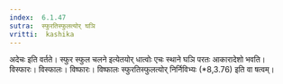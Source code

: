 ```yaml
---
index:  6.1.47
sutra:  स्फुरतिस्फुलत्योर् घञि
vritti:  kashika 
---
```


अदेचः इति वर्तते। स्फुर स्फुल चलने इत्येतयोर् धात्वोः एचः स्थाने घञि परतः आकारादेशो भवति। विस्फारः। विस्फालः। विष्फारः। विष्फालः स्फुरतिस्फुलत्योर् निर्निविभ्यः (*8,3.76) इति वा षत्वम्।

